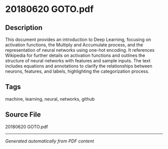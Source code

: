 # 20180620 GOTO.pdf

## Description
This document provides an introduction to Deep Learning, focusing on activation functions, the Multiply and Accumulate process, and the representation of neural networks using one-hot encoding. It references Wikipedia for further details on activation functions and outlines the structure of neural networks with features and sample inputs. The text includes equations and annotations to clarify the relationships between neurons, features, and labels, highlighting the categorization process.
## Tags
machine, learning, neural, networks, github

## Source File
20180620 GOTO.pdf

---
*Generated automatically from PDF content*
